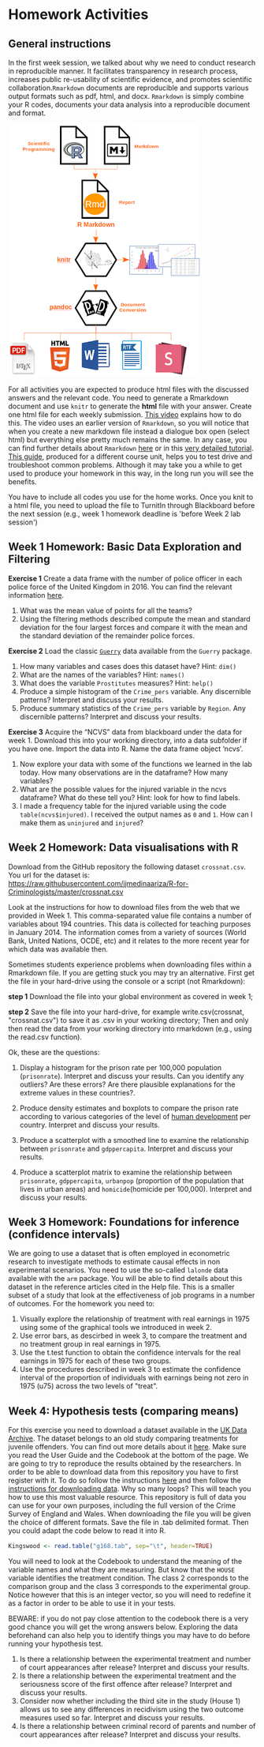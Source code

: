 # Homework Activities

## General instructions

In the first week session, we talked about why we need to conduct research in reproducible manner. It facilitates transparency in research process, increases public re-usability of scientific evidence, and promotes scientific collaboration.`Rmarkdown` documents are reproducible and supports various output formats such as pdf, html, and docx. `Rmarkdown` is simply combine your R codes, documents your data analysis into a reproducible document and format.

![](imgs/rmarkdown.png)

For all activities you are expected to produce html files with the discussed answers and the relevant code. You need to generate a Rmarkdown document and use `knitr` to generate the **html** file with your answer. Create one html file for each weekly submission. [This video](https://www.youtube.com/watch?v=-apyD5f9nwg) explains how to do this. The video uses an earlier version of `Rmarkdown`, so you will notice that when you create a new markdown file instead a dialogue box open (select html) but everything else pretty much remains the same. In any case, you can find further details about `Rmarkdown` [here](http://rmarkdown.rstudio.com/) or in this [very detailed tutorial](http://galahad.well.ox.ac.uk/repro/?utm_content=bufferc4efb&utm_medium=social&utm_source=twitter.com&utm_campaign=buffer). [This guide](http://stat545-ubc.github.io/block007_first-use-rmarkdown.html#troubleshooting), produced for a different course unit, helps you to test drive and troubleshoot common problems. Although it may take you a while to get used to produce your homework in this way, in the long run you will see the benefits.

You have to include all codes you use for the home works. Once you knit to a html file, you need to upload the file to TurnitIn through Blackboard before the next session (e.g., week 1 homework deadline is 'before Week 2 lab session')

## Week 1 Homework: Basic Data Exploration and Filtering

**Exercise 1**
Create a data frame with the number of police officer in each police force of the United Kingdom in 2016. You can find the relevant information [here](https://en.wikipedia.org/wiki/List_of_police_forces_of_the_United_Kingdom).

1) What was the mean value of points for all the teams? 
2) Using the filtering methods described compute the mean and standard deviation for the four largest forces and compare it with the mean and the standard deviation of the remainder police forces.

**Exercise 2**
Load the classic [`Guerry`](https://en.wikipedia.org/wiki/Andr%C3%A9-Michel_Guerry) data available from the `Guerry` package.

1) How many variables and cases does this dataset have? Hint: `dim()`
2) What are the names of the variables? Hint: `names()`
3) What does the variable `Prostitutes` measures? Hint: `help()`
4) Produce a simple histogram of the `Crime_pers` variable. Any discernible patterns? Interpret and discuss your results.
5) Produce summary statistics of the `Crime_pers` variable by `Region`. Any discernible patterns? Interpret and discuss your results.

**Exercise 3**
Acquire the “NCVS” data from blackboard under the data for week 1. Download this into your working directory, into a data subfolder if you have one. Import the data into R. Name the data frame object ‘ncvs’.

1) Now explore your data with some of the functions we learned in the lab today. How many observations are in the dataframe? How many variables?
2) What are the possible values for the injured variable in the ncvs dataframe? What do these tell you? Hint: look for how to find labels. 
3) I made a frequency table for the injured variable using the code `table(ncvs$injured)`. I received the output names as `0` and `1`. How can I make them as `uninjured` and `injured`?

## Week 2 Homework: Data visualisations with R

Download from the GitHub repository the following dataset `crossnat.csv`. You url for the dataset is: https://raw.githubusercontent.com/jjmedinaariza/R-for-Criminologists/master/crossnat.csv

Look at the instructions for how to download files from the web that we provided in Week 1. This comma-separated value file contains a number of variables about 194 countries. This data is collected for teaching purposes in January 2014. The information comes from a variety of sources (World Bank, United Nations, OCDE, etc) and it relates to the more recent year for which data was available then.

Sometimes students experience problems when downloading files within a Rmarkdown file. If you are getting stuck you may try an alternative. First get the file in your hard-drive using the console or a script (not Rmarkdown):

**step 1** Download the file into your global environment as covered in week 1;

**step 2** Save the file into your hard-drive, for example write.csv(crossnat, "crossnat.csv") to save it as .csv in your working directory; 
Then and only then read the data from your working directory into rmarkdown (e.g., using the read.csv function).

Ok, these are the questions:

1) Display a histogram for the prison rate per 100,000 population (`prisonrate`). Interpret and discuss your results. Can you identify any outliers? Are these errors? Are there plausible explanations for the extreme values in these countries?.

2) Produce density estimates and boxplots to compare the prison rate according to various categories of the level of [human development](http://hdr.undp.org/en/content/human-development-index-hdi) per country. Interpret and discuss your results.

3) Produce a scatterplot with a smoothed line to examine the relationship between `prisonrate` and `gdppercapita`. Interpret and discuss your results.

4) Produce a scatterplot matrix to examine the relationship between `prisonrate`, `gdppercapita`, `urbanpop` (proportion of the population that lives in urban areas) and `homicide`(homicide per 100,000). Interpret and discuss your results.

## Week 3 Homework: Foundations for inference (confidence intervals)

We are going to use a dataset that is often employed in econometric research to investigate methods to estimate causal effects in non experimental scenarios. You need to use the so-called `lalonde` data available with the `arm` package. You will be able to find details about this dataset in the reference articles cited in the Help file. This is a smaller subset of a study that look at the effectiveness of job programs in a number of outcomes. For the homework you need to: 

1) Visually explore the relationship of treatment with real earnings in 1975 using some of the graphical tools we introduced in week 2. 
2) Use error bars, as descirbed in week 3, to compare the treatment and no treatment group in real earnings in 1975. 
3) Use the t.test function to obtain the confidence intervals for the real earnings in 1975 for each of these two groups. 
4) Use the procedures described in week 3 to estimate the confidence interval of the proportion of individuals with earnings being not zero in 1975 (u75) across the two levels of "treat". 

## Week 4: Hypothesis tests (comparing means)

For this exercise you need to download a dataset available in the [UK Data Archive](http://www.data-archive.ac.uk/). The dataset belongs to an old study comparing treatments for juvenile offenders. You can find out more details about it [here](http://discover.ukdataservice.ac.uk/catalogue/?sn=3168&type=Data%20catalogue). Make sure you read the User Guide and the Codebook at the bottom of the page. We are going to try to reproduce the results obtained by the researchers. In order to be able to download data from this repository you have to first register with it. To do so follow the instructions [here](http://ukdataservice.ac.uk/get-data/how-to-access/registration.aspx) and then follow the [instructions for downloading data](http://ukdataservice.ac.uk/get-data/how-to-access/downloadorder.aspx). Why so many loops? This will teach you how to use this most valuable resource. This repository is full of data you can use for your own purposes, including the full version of the Crime Survey of England and Wales. When downloading the file you will be given the choice of different formats. Save the file in .tab delimited format. Then you could adapt the code below to read it into R.


```r
Kingswood <- read.table("g168.tab", sep="\t", header=TRUE)
```

You will need to look at the Codebook to understand the meaning of the variable names and what they are measuring. But know that the `HOUSE` variable identifies the treatment condition. The class 2 corresponds to the comparison group and the class 3 corresponds to the experimental group. Notice however that this is an integer vector, so you will need to redefine it as a factor in order to be able to use it in your tests.

BEWARE: if you do not pay close attention to the codebook there is a very good chance you will get the wrong answers below. Exploring the data beforehand can also help you to identify things you may have to do before running your hypothesis test.

1) Is there a relationship between the experimental treatment and number of court appearances after release? Interpret and discuss your results.
2) Is there a relationship between the experimental treatment and the seriousness score of the first offence after release? Interpret and discuss your results.
3) Consider now whether including the third site in the study (House 1) allows us to see any differences in recidivism using the two outcome measures used so far. Interpret and discuss your results.
4) Is there a relationship between criminal record of parents and number of court appearances after release? Interpret and discuss your results.
